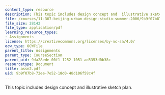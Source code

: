 ```yaml
---
content_type: resource
description: This topic includes design concept and  illustrative sketch plan.
file: /courses/11-307-beijing-urban-design-studio-summer-2006/9b9f07b872ee7e5218d048d106f59c4f_assn2.pdf
file_size: 28142
file_type: application/pdf
learning_resource_types:
- Assignments
license: https://creativecommons.org/licenses/by-nc-sa/4.0/
ocw_type: OCWFile
parent_title: Assignments
parent_type: CourseSection
parent_uid: 9da28ede-00f1-1252-1051-ad5353d0b38c
resourcetype: Document
title: assn2.pdf
uid: 9b9f07b8-72ee-7e52-18d0-48d106f59c4f
---
```

This topic includes design concept and  illustrative sketch plan.